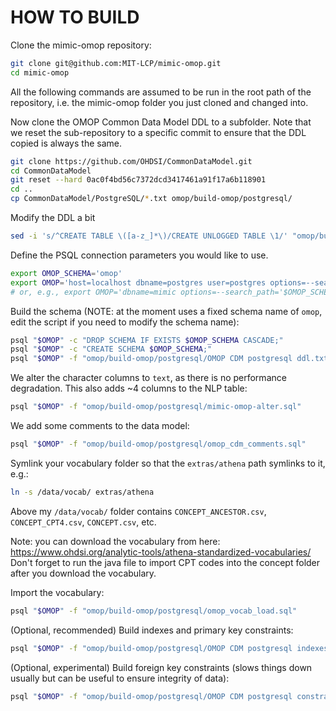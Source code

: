 HOW TO BUILD
============

Clone the mimic-omop repository:

```bash
git clone git@github.com:MIT-LCP/mimic-omop.git
cd mimic-omop
```

All the following commands are assumed to be run in the root path of the repository, i.e. the mimic-omop folder you just cloned and changed into.

Now clone the OMOP Common Data Model DDL to a subfolder. Note that we reset the sub-repository to a specific commit to ensure that the DDL copied is always the same.

```bash
git clone https://github.com/OHDSI/CommonDataModel.git
cd CommonDataModel
git reset --hard 0ac0f4bd56c7372dcd3417461a91f17a6b118901
cd ..
cp CommonDataModel/PostgreSQL/*.txt omop/build-omop/postgresql/
```

Modify the DDL a bit

```bash
sed -i 's/^CREATE TABLE \([a-z_]*\)/CREATE UNLOGGED TABLE \1/' "omop/build-omop/postgresql/OMOP CDM postgresql ddl.txt"
```

Define the PSQL connection parameters you would like to use.

```bash
export OMOP_SCHEMA='omop'
export OMOP='host=localhost dbname=postgres user=postgres options=--search_path='$OMOP_SCHEMA
# or, e.g., export OMOP='dbname=mimic options=--search_path='$OMOP_SCHEMA
```

Build the schema (NOTE: at the moment uses a fixed schema name of `omop`, edit the script if you need to modify the schema name):

```bash
psql "$OMOP" -c "DROP SCHEMA IF EXISTS $OMOP_SCHEMA CASCADE;"
psql "$OMOP" -c "CREATE SCHEMA $OMOP_SCHEMA;"
psql "$OMOP" -f "omop/build-omop/postgresql/OMOP CDM postgresql ddl.txt"
```

We alter the character columns to `text`, as there is no performance degradation. This also adds ~4 columns to the NLP table:

```bash
psql "$OMOP" -f "omop/build-omop/postgresql/mimic-omop-alter.sql"
```

We add some comments to the data model:

```bash
psql "$OMOP" -f "omop/build-omop/postgresql/omop_cdm_comments.sql"
```

Symlink your vocabulary folder so that the `extras/athena` path symlinks to it, e.g.:

```bash
ln -s /data/vocab/ extras/athena
```

Above my `/data/vocab/` folder contains `CONCEPT_ANCESTOR.csv`, `CONCEPT_CPT4.csv`, `CONCEPT.csv`, etc.

Note: you can download the vocabulary from here: https://www.ohdsi.org/analytic-tools/athena-standardized-vocabularies/
Don't forget to run the java file to import CPT codes into the concept folder after you download the vocabulary.

Import the vocabulary:

```bash
psql "$OMOP" -f "omop/build-omop/postgresql/omop_vocab_load.sql"
```

(Optional, recommended) Build indexes and primary key constraints:

```bash
psql "$OMOP" -f "omop/build-omop/postgresql/OMOP CDM postgresql indexes.txt"
```

(Optional, experimental) Build foreign key constraints (slows things down usually but can be useful to ensure integrity of data):

```bash
psql "$OMOP" -f "omop/build-omop/postgresql/OMOP CDM postgresql constraints.txt"
```
